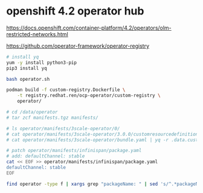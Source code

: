# openshift 4.2  operator hub

https://docs.openshift.com/container-platform/4.2/operators/olm-restricted-networks.html

https://github.com/operator-framework/operator-registry

```bash
# install yq
yum -y install python3-pip
pip3 install yq

bash operator.sh

podman build -f custom-registry.Dockerfile \
    -t registry.redhat.ren/ocp-operator/custom-registry \
    operator/

# cd /data/operator
# tar zcf manifests.tgz manifests/

# ls operator/manifests/3scale-operator/0/
# cat operator/manifests/3scale-operator/3.0.0/customresourcedefinition.yaml
# cat operator/manifests/3scale-operator/bundle.yaml | yq -r .data.customResourceDefinitions

# patch operator/manifests/infinispan/package.yaml
# add: defaultChannel: stable
cat << EOF >> operator/manifests/infinispan/package.yaml
defaultChannel: stable
EOF

find operator -type f | xargs grep "packageName: " | sed 's/^.*packageName: //' | sort | uniq -d


```

